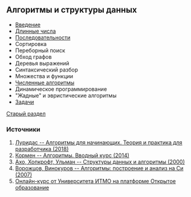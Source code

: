 ## Алгоритмы и структуры данных


- [Введение](algorithms_introduction.md)
- [Длинные числа](algorithms_long_numbers.md)
- [Последовательности](algorithms_sequences.md)
- Сортировка
- Переборный поиск
- Обход графов
- Деревья выражений
- Синтаксический разбор
- Множества и функции
- [Численные алгоритмы](algorithms_numeric.md)
- Динамическое программирование
- "Жадные" и эвристические алгоритмы
- [Задачи](algorithms_tasks.md)

[Старый раздел](programming.md)

### Источники

1. [Луридас -- Алгоритмы для начинающих. Теория и практика для разработчика (2018)](https://yadi.sk/i/J0mS63RpEhH8tw)
2. [Кормен -- Алгоритмы. Вводный курс (2014)](https://yadi.sk/i/OgI3Y9bf5_NhAA)
3. [Ахо, Хопкрофт, Ульман -- Структуры данных и алгоритмы (2000)](https://yadi.sk/i/S0l1uKNKi7r1Pg)
4. [Ворожцов, Винокуров -- Алгоритмы: построение и анализ на Си (2007)](https://yadi.sk/i/hZlytkxHdo0W0A)
5. [Онлайн-курс от Университета ИТМО на платформе Открытое образование](https://openedu.ru/course/ITMOUniversity/PADS/)
